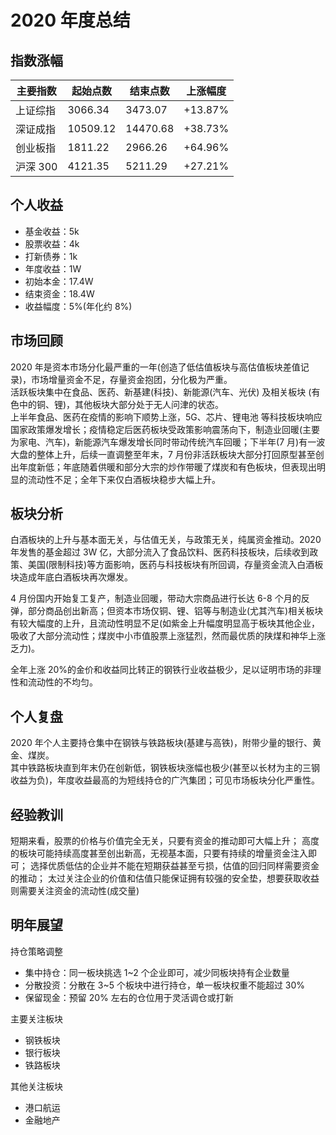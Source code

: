 # 2020 年度总结

## 指数涨幅

| 主要指数 | 起始点数 | 结束点数 | 上涨幅度 |
| -------- | -------- | -------- | -------- |
| 上证综指 | 3066.34  | 3473.07  | +13.87%  |
| 深证成指 | 10509.12 | 14470.68 | +38.73%  |
| 创业板指 | 1811.22  | 2966.26  | +64.96%  |
| 沪深 300 | 4121.35  | 5211.29  | +27.21%  |

## 个人收益

- 基金收益：5k
- 股票收益：4k
- 打新债券：1k
- 年度收益：1W
- 初始本金：17.4W
- 结束资金：18.4W
- 收益幅度：5%(年化约 8%)

## 市场回顾

2020 年是资本市场分化最严重的一年(创造了低估值板块与高估值板块差值记录)，市场增量资金不足，存量资金抱团，分化极为严重。<br>
活跃板块集中在食品、医药、新基建(科技)、新能源(汽车、光伏) 及相关板块 (有色中的铜、锂)，其他板块大部分处于无人问津的状态。<br>
上半年食品、医药在疫情的影响下顺势上涨，5G、芯片、锂电池 等科技板块响应国家政策爆发增长；疫情稳定后医药板块受政策影响震荡向下，制造业回暖(主要为家电、汽车)，新能源汽车爆发增长同时带动传统汽车回暖；下半年(7 月)有一波大盘的整体上升，后续一直调整至年末，7 月份非活跃板块大部分打回原型甚至创出年度新低；年底随着供暖和部分大宗的炒作带暖了煤炭和有色板块，但表现出明显的流动性不足；全年下来仅白酒板块稳步大幅上升。

## 板块分析

白酒板块的上升与基本面无关，与估值无关，与政策无关，纯属资金推动。2020 年发售的基金超过 3W 亿，大部分流入了食品饮料、医药科技板块，后续收到政策、美国(限制科技)等方面影响，医药与科技板块有所回调，存量资金流入白酒板块造成年底白酒板块再次爆发。

4 月份国内开始复工复产，制造业回暖，带动大宗商品进行长达 6-8 个月的反弹，部分商品创出新高；但资本市场仅铜、锂、铝等与制造业(尤其汽车)相关板块有较大幅度的上升，且流动性明显不足(如紫金上升幅度明显高于板块其他企业，吸收了大部分流动性；煤炭中小市值股票上涨猛烈，然而最优质的陕煤和神华上涨乏力)。

全年上涨 20%的金价和收益同比转正的钢铁行业收益极少，足以证明市场的非理性和流动性的不均匀。

## 个人复盘

2020 年个人主要持仓集中在钢铁与铁路板块(基建与高铁)，附带少量的银行、黄金、煤炭。<br>
其中铁路板块直到年末仍在创新低，钢铁板块涨幅也极少(甚至以长材为主的三钢收益为负)，年度收益最高的为短线持仓的广汽集团；可见市场板块分化严重性。<br>

## 经验教训

短期来看，股票的价格与价值完全无关，只要有资金的推动即可大幅上升；
高度的板块可能持续高度甚至创出新高，无视基本面，只要有持续的增量资金注入即可；
选择优质低估的企业并不能在短期获益甚至亏损，估值的回归同样需要资金的推动；
太过关注企业的价值和估值只能保证拥有较强的安全垫，想要获取收益则需要关注资金的流动性(成交量)

## 明年展望

持仓策略调整

- 集中持仓：同一板块挑选 1~2 个企业即可，减少同板块持有企业数量
- 分散投资：分散在 3~5 个板块中进行持仓，单一板块权重不能超过 30%
- 保留现金：预留 20% 左右的仓位用于灵活调仓或打新

主要关注板块

- 钢铁板块
- 银行板块
- 铁路板块

其他关注板块

- 港口航运
- 金融地产
